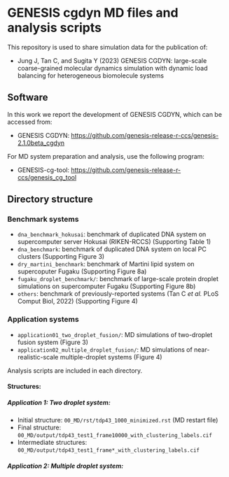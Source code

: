 # GENESIS cgdyn MD files and analysis scripts

This repository is used to share simulation data for the publication of:
- Jung J, Tan C, and Sugita Y (2023) GENESIS CGDYN: large-scale coarse-grained molecular dynamics simulation with dynamic load balancing for heterogeneous biomolecule systems

## Software

In this work we report the development of GENESIS CGDYN, which can be accessed from:
- GENESIS CGDYN: https://github.com/genesis-release-r-ccs/genesis-2.1.0beta_cgdyn

For MD system preparation and analysis, use the following program:
- GENESIS-cg-tool: https://github.com/genesis-release-r-ccs/genesis_cg_tool

## Directory structure

### Benchmark systems

- `dna_benchmark_hokusai`: benchmark of duplicated DNA system on supercomputer server Hokusai (RIKEN-RCCS) (Supporting Table 1)
- `dna_benchmark`: benchmark of duplicated DNA system on local PC clusters (Supporting Figure 3)
- `dry_martini_benchmark`: benchmark of Martini lipid system on supercoputer Fugaku (Supporting Figure 8a)
- `fugaku_droplet_benchmark/`: benchmark of large-scale protein droplet simulations on supercomputer Fugaku (Supporting Figure 8b)
- `others`: benchmark of previously-reported systems (Tan C _et al._ PLoS Comput Biol, 2022) (Supporting Figure 4)

### Application systems

- `application01_two_droplet_fusion/`: MD simulations of two-droplet fusion system (Figure 3)
- `application02_multiple_droplet_fusion/`: MD simulations of near-realistic-scale multiple-droplet systems (Figure 4)

Analysis scripts are included in each directory.

#### Structures:

##### Application 1: Two droplet system:

- Initial structure: `00_MD/rst/tdp43_1000_minimized.rst` (MD restart file)
- Final structure: `00_MD/output/tdp43_test1_frame10000_with_clustering_labels.cif`
- Intermediate structures: `00_MD/output/tdp43_test1_frame*_with_clustering_labels.cif`


##### Application 2: Multiple droplet system:


